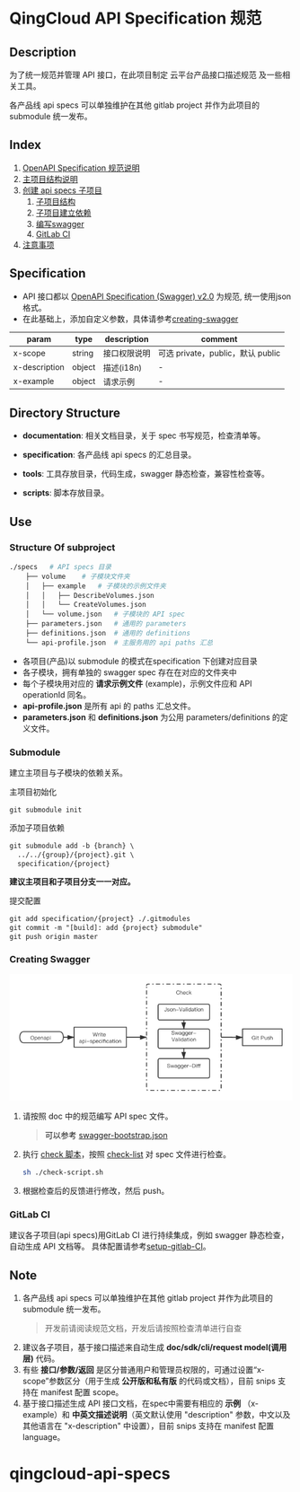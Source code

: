 # QingCloud API Specification 规范
## Description
为了统一规范并管理 API 接口，在此项目制定 云平台产品接口描述规范 及一些相关工具。

各产品线 api specs 可以单独维护在其他 gitlab project 并作为此项目的 submodule 统一发布。

## Index
1. [OpenAPI Specification 规范说明](#Specification)
2. [主项目结构说明](#DirectoryStructure)
3. [创建 api specs 子项目](#Use)
    1. [子项目结构](#StructureOfSubproject)
    2. [子项目建立依赖](#Submodule)
    3. [编写swagger](#CreatingSwagger)
    4. [GitLab CI](#GitLabCI)
4. [注意事项](#Note)

## Specification<a name="Specification"/>
- API 接口都以 [OpenAPI Specification (Swagger) v2.0](https://swagger.io/specification/v2/) 为规范, 统一使用json格式。
- 在此基础上，添加自定义参数，具体请参考[creating-swagger](./documentation/creating-swagger.md)

| param | type | description | comment |
| --- | --- | --- | --- |
| x-scope | string |接口权限说明 | 可选 private，public，默认 public |
| x-description | object | 描述(i18n) | - |
| x-example | object | 请求示例 | - |

## Directory Structure<a name="DirectoryStructure"/>
- **documentation**: 相关文档目录，关于 spec 书写规范，检查清单等。
  
- **specification**: 各产品线 api specs 的汇总目录。

- **tools**: 工具存放目录，代码生成，swagger 静态检查，兼容性检查等。

- **scripts**: 脚本存放目录。
 
## Use<a name="Use"/>
### Structure Of subproject<a name="StructureOfSubproject"/>
```sh
./specs   # API specs 目录
    ├── volume    # 子模块文件夹
    │   ├── example   # 子模块的示例文件夹
    │   │   ├── DescribeVolumes.json
    │   │   └── CreateVolumes.json
    │   └── volume.json   # 子模块的 API spec 
    ├── parameters.json   # 通用的 parameters
    ├── definitions.json  # 通用的 definitions
    └── api-profile.json  # 主服务用的 api paths 汇总
```

- 各项目(产品)以 submodule 的模式在specification 下创建对应目录
- 各子模块，拥有单独的 swagger spec 存在在对应的文件夹中
- 每个子模块用对应的 **请求示例文件** (example)，示例文件应和 API operationId 同名。
- **api-profile.json** 是所有 api 的 paths 汇总文件。
- **parameters.json** 和 **definitions.json** 为公用 parameters/definitions 的定义文件。


### Submodule<a name="Submodule"/>
建立主项目与子模块的依赖关系。

主项目初始化
```shell
git submodule init
```
添加子项目依赖
```shell
git submodule add -b {branch} \
  ../../{group}/{project}.git \
  specification/{project}
```
**建议主项目和子项目分支一一对应。**

提交配置
```shell
git add specification/{project} ./.gitmodules
git commit -m "[build]: add {project} submodule"
git push origin master
```

### Creating Swagger<a name="CreatingSwagger"/>
![](./use.png)
1. 请按照 doc 中的规范编写 API spec 文件。
   > 可以参考 [swagger-bootstrap.json](./documentation/swagger-bootstrap.json) 
2. 执行 [check 脚本](./scripts/README.md)，按照 [check-list](./documentation/swagger-checklist.md) 对 spec 文件进行检查。
	```sh
	sh ./check-script.sh
	```
3. 根据检查后的反馈进行修改，然后 push。

### GitLab CI<a name="GitLabCI"/>
建议各子项目(api specs)用GitLab CI 进行持续集成，例如 swagger 静态检查，自动生成 API 文档等。
具体配置请参考[setup-gitlab-CI](documentation/gitlab-CI/setup-gitlab-CI.md)。

## Note<a name="Note"/>
1. 各产品线 api specs 可以单独维护在其他 gitlab project 并作为此项目的 submodule 统一发布。
    > 开发前请阅读规范文档，开发后请按照检查清单进行自查
1. 建议各子项目，基于接口描述来自动生成 **doc/sdk/cli/request model(调用层)** 代码。 
1. 有些 **接口/参数/返回** 是区分普通用户和管理员权限的，可通过设置“x-scope”参数区分（用于生成 **公开版和私有版** 的代码或文档），目前 snips 支持在 manifest 配置 scope。
1. 基于接口描述生成 API 接口文档，在spec中需要有相应的 **示例** （x-example）和 **中英文描述说明**（英文默认使用 "description" 参数，中文以及其他语言在 "x-description" 中设置），目前 snips 支持在 manifest 配置 language。
# qingcloud-api-specs
